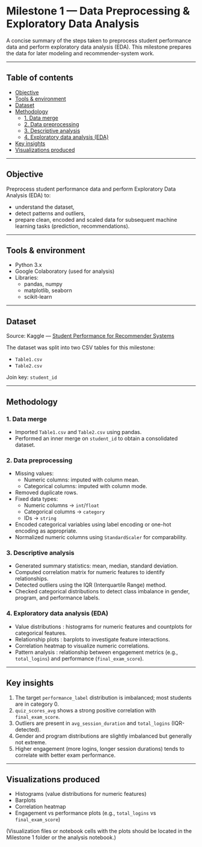 # Milestone 1 — Data Preprocessing & Exploratory Data Analysis

A concise summary of the steps taken to preprocess student performance data and perform exploratory data analysis (EDA). This milestone prepares the data for later modeling and recommender-system work.

---

## Table of contents
- [Objective](#objective)
- [Tools & environment](#tools--environment)
- [Dataset](#dataset)
- [Methodology](#methodology)
  - [1. Data merge](#1-data-merge)
  - [2. Data preprocessing](#2-data-preprocessing)
  - [3. Descriptive analysis](#3-descriptive-analysis)
  - [4. Exploratory data analysis (EDA)](#4-exploratory-data-analysis-eda)
- [Key insights](#key-insights)
- [Visualizations produced](#visualizations-produced)

---

## Objective
Preprocess student performance data and perform Exploratory Data Analysis (EDA) to:
- understand the dataset,
- detect patterns and outliers,
- prepare clean, encoded and scaled data for subsequent machine learning tasks (prediction, recommendations).

---

## Tools & environment
- Python 3.x
- Google Colaboratory (used for analysis)
- Libraries:
  - pandas, numpy
  - matplotlib, seaborn
  - scikit-learn

---

## Dataset
Source: Kaggle — [Student Performance for Recommender Systems](https://www.kaggle.com/datasets/rodrigotertulino/student-performance-for-recommender-systems)

The dataset was split into two CSV tables for this milestone:
- `Table1.csv`
- `Table2.csv` 

Join key: `student_id`

---

## Methodology

### 1. Data merge
- Imported `Table1.csv` and `Table2.csv` using pandas.
- Performed an inner merge on `student_id` to obtain a consolidated dataset.

### 2. Data preprocessing
- Missing values:
  - Numeric columns: imputed with column mean.
  - Categorical columns: imputed with column mode.
- Removed duplicate rows.
- Fixed data types:
  - Numeric columns → `int`/`float`
  - Categorical columns → `category`
  - IDs → `string`
- Encoded categorical variables using label encoding or one-hot encoding as appropriate.
- Normalized numeric columns using `StandardScaler` for comparability.

### 3. Descriptive analysis
- Generated summary statistics: mean, median, standard deviation.
- Computed correlation matrix for numeric features to identify relationships.
- Detected outliers using the IQR (Interquartile Range) method.
- Checked categorical distributions to detect class imbalance in gender, program, and performance labels.

### 4. Exploratory data analysis (EDA)
- Value distributions : histograms for numeric features and countplots for categorical features.
- Relationship plots :  barplots to investigate feature interactions.
- Correlation heatmap to visualize numeric correlations.
- Pattern analysis : relationship between engagement metrics (e.g., `total_logins`) and performance (`final_exam_score`).

---

## Key insights
1. The target `performance_label` distribution is imbalanced; most students are in category 0.
2. `quiz_scores_avg` shows a strong positive correlation with `final_exam_score`.
3. Outliers are present in `avg_session_duration` and `total_logins` (IQR-detected).
4. Gender and program distributions are slightly imbalanced but generally not extreme.
5. Higher engagement (more logins, longer session durations) tends to correlate with better exam performance.

---

## Visualizations produced
- Histograms (value distributions for numeric features)
- Barplots 
- Correlation heatmap
- Engagement vs performance plots (e.g., `total_logins` vs `final_exam_score`)

(Visualization files or notebook cells with the plots should be located in the Milestone 1 folder or the analysis notebook.)


